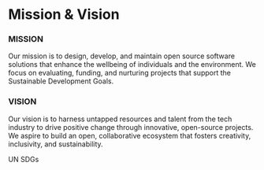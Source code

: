 # Mission & Vision

### MISSION

Our mission is to design, develop, and maintain open source software solutions that enhance the wellbeing of individuals and the environment. We focus on evaluating, funding, and nurturing projects that support the Sustainable Development Goals.

### VISION

Our vision is to harness untapped resources and talent from the tech industry to drive positive change through innovative, open-source projects. We aspire to build an open, collaborative ecosystem that  fosters creativity, inclusivity, and sustainability.


UN SDGs 
